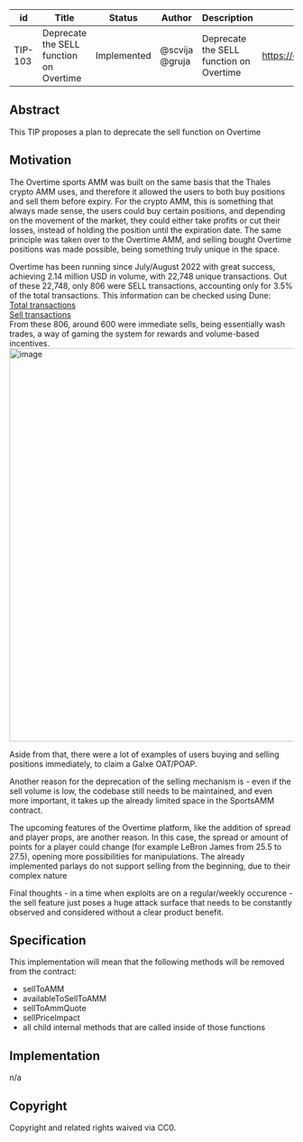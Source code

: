 | id | Title | Status | Author | Description | Discussions to | Created |
| ----------- | ----------- | ----------- | ----------- | ----------- | ----------- | ----------- |
| TIP-103 | Deprecate the SELL function on Overtime | Implemented | @scvija @gruja | Deprecate the SELL function on Overtime | https://discord.gg/rPpPcMXSeU | 2022-11-16


## Abstract

This TIP proposes a plan to deprecate the sell function on Overtime
 
## Motivation
 

The Overtime sports AMM was built on the same basis that the Thales crypto AMM uses, and therefore it allowed the users to both buy positions and sell them before expiry. For the crypto AMM, this is something that always made sense, the users could buy certain positions, and depending on the movement of the market, they could either take profits or cut their losses, instead of holding the position until the expiration date. The same principle was taken over to the Overtime AMM, and selling bought Overtime positions was made possible, being something truly unique in the space.

Overtime has been running since July/August 2022 with great success, achieving 2.14 million USD in volume, with 22,748 unique transactions. 
Out of these 22,748, only 806 were SELL transactions, accounting only for 3.5% of the total transactions. This information can be checked using Dune:  
[Total transactions](https://dune.com/queries/1046887/1804805)  
[Sell transactions](https://dune.com/queries/1469435)  
From these 806, around 600 were immediate sells, being essentially wash trades, a way of gaming the system for rewards and volume-based incentives.  
<img width="698" alt="image" src="https://user-images.githubusercontent.com/32070480/202523764-fa2bb5db-498b-4f21-955f-9a5379473858.png">

Aside from that, there were a lot of examples of users buying and selling positions immediately, to claim a Galxe OAT/POAP.

Another reason for the deprecation of the selling mechanism is - even if the sell volume is low, the codebase still needs to be maintained, and even more important, it takes up the already limited space in the SportsAMM contract.

The upcoming features of the Overtime platform, like the addition of spread and player props, are another reason. In this case, the spread or amount of points for a player could change (for example LeBron James from 25.5 to 27.5), opening more possibilities for manipulations. The already implemented parlays do not support selling from the beginning, due to their complex nature

Final thoughts - in a time when exploits are on a regular/weekly occurence - the sell feature just poses a huge attack surface that needs to be constantly observed and considered without a clear product benefit.



## Specification 

This implementation will mean that the following methods will be removed from the contract:

- sellToAMM
- availableToSellToAMM
- sellToAmmQuote
- sellPriceImpact
- all child internal methods that are called inside of those functions    

## Implementation

n/a

## Copyright
 
Copyright and related rights waived via CC0.
